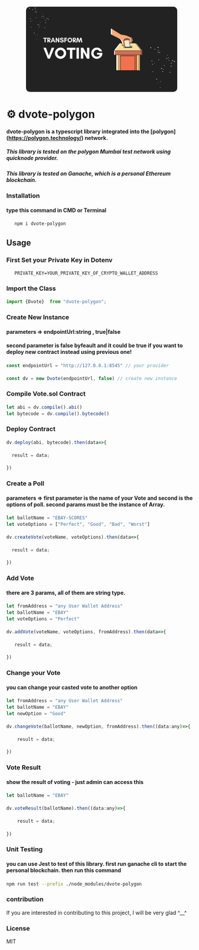 <p style="text-align:center;">
  <img style="border-radius:10px;" src="asset/header/header.png" width="400px" alt="header.png">
</p>

# ⚙️ dvote-polygon

#### dvote-polygon is a typescript library integrated into the     [polygon] (https://polygon.technology/) network.

##### This library is tested on the polygon Mumbai test network using quicknode provider.
##### This library is tested on Ganache, which is a personal Ethereum blockchain.


### Installation
#### type this command in CMD or Terminal
```bash
   npm i dvote-polygon
```

## Usage
### First Set your Private Key in Dotenv
```env
   PRIVATE_KEY=YOUR_PRIVATE_KEY_OF_CRYPTO_WALLET_ADDRESS
```

### Import the Class
```js
import {Dvote}  from "dvote-polygon";
```

### Create New Instance
#### parameters => endpointUrl:string , true|false
#### second parameter is false byfeault and it could be true if you want to deploy new contract instead using previous one!
```js
const endpointUrl = "http://127.0.0.1:8545" // your provider

const dv = new Dvote(endpointUrl, false) // create new instance
```

### Compile Vote.sol Contract
```js
let abi = dv.compile().abi()
let bytecode = dv.compile().bytecode()
```

### Deploy Contract
```js
dv.deploy(abi, bytecode).then(data=>{

  result = data;

})
```

### Create a Poll
#### parameters => first parameter is the name of your Vote and second is the options of poll. second params must be the instance of Array.
```js
let ballotName = "EBAY-SCORES"
let voteOptions = ["Perfect", "Good", "Bad", "Worst"]

dv.createVote(voteName, voteOptions).then(data=>{

  result = data;

})
```

### Add Vote
#### there are 3 params, all of them are string type.
```js
let fromAddress = "any User Wallet Address"
let ballotName = "EBAY"
let voteOptions = "Perfect"

dv.addVote(voteName, voteOptions, fromAddress).then(data=>{

   result = data;
    
})
```

### Change your Vote
#### you can change your casted vote to another option
```js
let fromAddress = "any User Wallet Address"
let ballotName = "EBAY"
let newOption = "Good"

dv.changeVote(ballotName, newOption, fromAddress).then((data:any)=>{

    result = data;

})
```

### Vote Result
#### show the result of voting - just admin can access this
```js
let ballotName = "EBAY"

dv.voteResult(ballotName).then((data:any)=>{

    result = data;

})
```

### Unit Testing
#### you can use Jest to test of this library. first run ganache cli to start the personal blockchain. then run this command
```bash
npm run test --prefix ./node_modules/dvote-polygon
```

### contribution
If you are interested in contributing to this project, I will be very glad ^__^

### License
MIT


